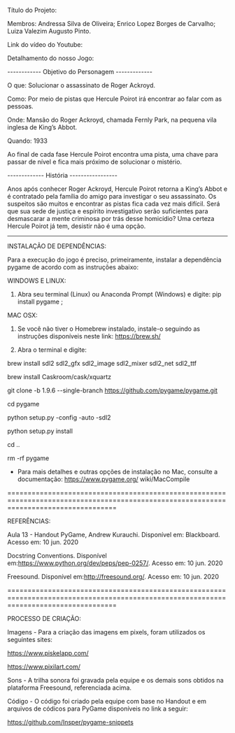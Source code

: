 Título do Projeto: 

Membros: 
Andressa Silva de Oliveira;
Enrico Lopez Borges de Carvalho;
Luiza Valezim Augusto Pinto.

Link do vídeo do Youtube:

Detalhamento do nosso Jogo:


------------ Objetivo do Personagem -------------


O que: Solucionar o assassinato de Roger Ackroyd.

Como: Por meio de pistas que Hercule Poirot irá encontrar ao falar com as pessoas.

Onde: Mansão do Roger Ackroyd, chamada Fernly Park, na pequena vila inglesa de King’s Abbot.

Quando: 1933


Ao final de cada fase Hercule Poirot encontra uma pista, uma chave para passar de nível e fica mais próximo de solucionar o mistério.


------------- História -----------------

Anos após conhecer Roger Ackroyd, Hercule Poirot retorna a King’s Abbot e é contratado pela família do amigo para investigar o seu assassinato. Os suspeitos são muitos e encontrar as pistas fica cada vez mais difícil. Será que sua sede de justiça e espírito investigativo serão suficientes para desmascarar a mente criminosa por trás desse homicídio? Uma certeza Hercule Poirot já tem, desistir não é uma opção.

----------------------------------------

INSTALAÇÃO DE DEPENDÊNCIAS:

Para a execução do jogo é preciso, primeiramente, instalar a dependência pygame de acordo com as instruções abaixo:

WINDOWS E LINUX:

1. Abra seu terminal (Linux) ou Anaconda Prompt (Windows) e digite: pip install pygame ;

MAC OSX:

1. Se você não tiver o Homebrew instalado, instale-o seguindo as instruções disponíveis neste link: https://brew.sh/

2. Abra o terminal e digite:

brew install sdl2 sdl2_gfx sdl2_image sdl2_mixer sdl2_net sdl2_ttf

brew install Caskroom/cask/xquartz

git clone -b 1.9.6 --single-branch https://github.com/pygame/pygame.git

cd pygame

python setup.py -config -auto -sdl2

python setup.py install

cd ..

rm -rf pygame

- Para mais detalhes e outras opções de instalação no Mac, consulte a documentação: https://www.pygame.org/
wiki/MacCompile


=======================================================================================================================================

REFERÊNCIAS:

Aula 13 - Handout PyGame, Andrew Kurauchi. Disponível em: Blackboard. Acesso em: 10 jun. 2020

Docstring Conventions. Disponível em:<https://www.python.org/dev/peps/pep-0257/>. Acesso em: 10 jun. 2020

Freesound. Disponível em:<http://freesound.org/>. Acesso em: 10 jun. 2020


=======================================================================================================================================

PROCESSO DE CRIAÇÃO:

Imagens - Para a criação das imagens em pixels, foram utilizados os seguintes sites:

https://www.piskelapp.com/

https://www.pixilart.com/

Sons - A trilha sonora foi gravada pela equipe e os demais sons obtidos na plataforma Freesound, referenciada acima.

Código - O código foi criado pela equipe com base no Handout e em arquivos de códicos para PyGame disponíveis no link a seguir:

https://github.com/Insper/pygame-snippets


